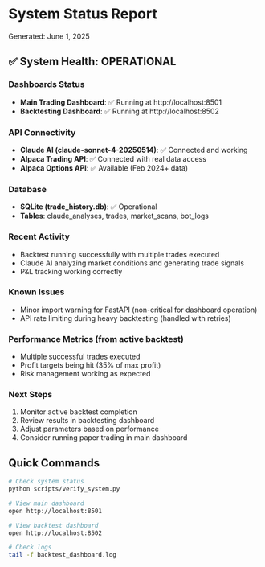 # System Status Report

Generated: June 1, 2025

## ✅ System Health: OPERATIONAL

### Dashboards Status
- **Main Trading Dashboard**: ✅ Running at http://localhost:8501
- **Backtesting Dashboard**: ✅ Running at http://localhost:8502

### API Connectivity
- **Claude AI (claude-sonnet-4-20250514)**: ✅ Connected and working
- **Alpaca Trading API**: ✅ Connected with real data access
- **Alpaca Options API**: ✅ Available (Feb 2024+ data)

### Database
- **SQLite (trade_history.db)**: ✅ Operational
- **Tables**: claude_analyses, trades, market_scans, bot_logs

### Recent Activity
- Backtest running successfully with multiple trades executed
- Claude AI analyzing market conditions and generating trade signals
- P&L tracking working correctly

### Known Issues
- Minor import warning for FastAPI (non-critical for dashboard operation)
- API rate limiting during heavy backtesting (handled with retries)

### Performance Metrics (from active backtest)
- Multiple successful trades executed
- Profit targets being hit (35% of max profit)
- Risk management working as expected

### Next Steps
1. Monitor active backtest completion
2. Review results in backtesting dashboard
3. Adjust parameters based on performance
4. Consider running paper trading in main dashboard

## Quick Commands

```bash
# Check system status
python scripts/verify_system.py

# View main dashboard
open http://localhost:8501

# View backtest dashboard  
open http://localhost:8502

# Check logs
tail -f backtest_dashboard.log
```